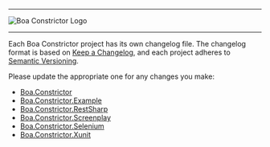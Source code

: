 
---

![Boa Constrictor Logo](https://raw.githubusercontent.com/q2ebanking/boa-constrictor/main/logos/title/no-margin/png/logo-title-black-400x64.png)

---

Each Boa Constrictor project has its own changelog file.
The changelog format is based on [Keep a Changelog](https://keepachangelog.com/en/1.0.0/),
and each project adheres to [Semantic Versioning](https://semver.org/spec/v2.0.0.html).

Please update the appropriate one for any changes you make:

* [Boa.Constrictor](Boa.Constrictor/CHANGELOG.md)
* [Boa.Constrictor.Example](Boa.Constrictor.Example/CHANGELOG.md)
* [Boa.Constrictor.RestSharp](Boa.Constrictor.RestSharp/CHANGELOG.md)
* [Boa.Constrictor.Screenplay](Boa.Constrictor.Screenplay/CHANGELOG.md)
* [Boa.Constrictor.Selenium](Boa.Constrictor.Selenium/CHANGELOG.md)
* [Boa.Constrictor.Xunit](Boa.Constrictor.Xunit/CHANGELOG.md)
